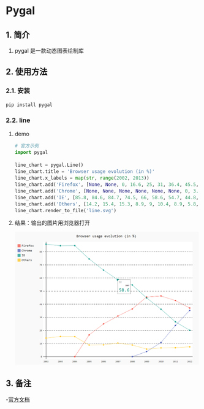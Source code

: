 # Pygal

## 1. 简介

1. pygal 是一款动态图表绘制库

## 2. 使用方法

### 2.1. 安装

```python
pip install pygal
```

### 2.2. line

1. demo

    ```python
    # 官方示例
    import pygal

    line_chart = pygal.Line()
    line_chart.title = 'Browser usage evolution (in %)'
    line_chart.x_labels = map(str, range(2002, 2013))
    line_chart.add('Firefox', [None, None, 0, 16.6, 25, 31, 36.4, 45.5, 46.3, 42.8, 37.1])
    line_chart.add('Chrome', [None, None, None, None, None, None, 0, 3.9, 10.8, 23.8, 35.3])
    line_chart.add('IE', [85.8, 84.6, 84.7, 74.5, 66, 58.6, 54.7, 44.8, 36.2, 26.6, 20.1])
    line_chart.add('Others', [14.2, 15.4, 15.3, 8.9, 9, 10.4, 8.9, 5.8, 6.7, 6.8, 7.5])
    line_chart.render_to_file('line.svg')
    ```

2. 结果：输出的图片用浏览器打开

    ![图 1](../images/2022-04-15_7.png)  

## 3. 备注

-[官方文档](https://www.pygal.org/en/stable/documentation/index.html)
